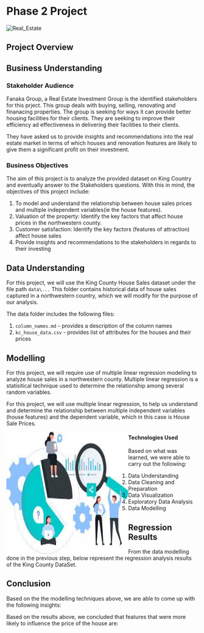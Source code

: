 # Phase 2 Project

![Real_Estate](https://media.giphy.com/media/e8ik35i8LaO3BqRwY6/giphy.gif)

## Project Overview


## Business Understanding
### Stakeholder Audience
Fanaka Group, a Real Estate Investment Group is the identified stakeholders for this prject. This group deals with buying, selling, renovating and finanacing properties.
The group is seeking for ways it can provide better housing facilities for their clients. They are seeking to improve their efficiency ad effectiveness in delivering their facilities to their clients.

They have asked us to provide insights and recommendations into the real estate market in terms of which houses and renovation features are likely to give them a significant profit on their investment. 



### Business Objectives
The aim of this project is to analyze the provided dataset on King Country and eventually answer to the Stakeholders questions.
With this in mind, the objectives of this project include:
1. To model and understand the relationship between house sales prices and multiple independent variables(ie the house features).
2. Valuation of the property: 
Identify the key factors that affect house prices in the northwestern county.
3. Customer satisfaction: 
Identify the key factors (features of attraction) affect house sales
4. Provide insights and recommendations to the stakeholders in regards to their investing

## Data Understanding
For this project, we will use the King County House Sales dataset under the file path `data\...` This folder contains historical data of house sales captured in a northwestern country, which we will modify for the purpose of our analysis.

The data folder includes the following files:
1. `column_names.md` - provides a description of the column names
2. `kc_house_data.csv` - provides list of attributes for the houses and their prices



## Modelling
For this project, we will require use of multiple linear regression modeling to analyze house sales in a northwestern county. Multiple linear regression is a statisitical technique used to determine the relationship among several random variables. 

For this project, we will use multiple linear regression, to help us understand and determine the relationship between multiple independent variables (house features) and the dependent variable, which in this case is House Sale Prices.

<img src="image.jpeg" align="left" width="320px" height="320px" alt="Method" />

#### Technologies Used
Based on what was learned, we were able to carry out the following:
1. Data Understanding
2. Data Cleaning and Preparation
3. Data Visualization
4. Exploratory Data Analysis
5. Data Modelling


## Regression Results
From the data modelling done in the previous step, below represent the regression analysis results of the King County DataSet.

## Conclusion
Based on the the modelling techniques above, we are able to come up with the following insights:


Based on the results above, we concluded that features that were more likely to influence the price of the house are: 